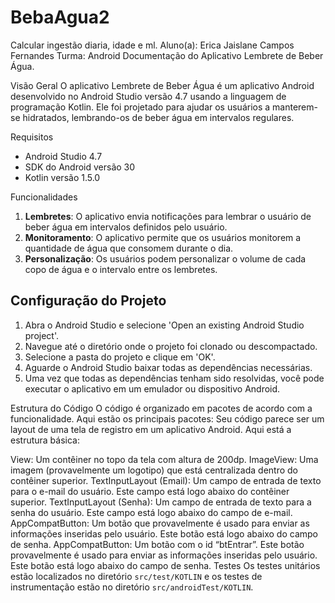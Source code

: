 # BebaAgua2
Calcular ingestão diaria, idade e ml. 
Aluno(a): Erica Jaislane Campos Fernandes
Turma: Android
 Documentação do Aplicativo Lembrete de Beber Água.

Visão Geral
O aplicativo Lembrete de Beber Água é um aplicativo Android desenvolvido no Android Studio versão 4.7 usando a linguagem de programação Kotlin. Ele foi projetado para ajudar os usuários a manterem-se hidratados, lembrando-os de beber água em intervalos regulares.

Requisitos
- Android Studio 4.7
- SDK do Android versão 30
- Kotlin versão 1.5.0

Funcionalidades
1. **Lembretes**: O aplicativo envia notificações para lembrar o usuário de beber água em intervalos definidos pelo usuário.
2. **Monitoramento**: O aplicativo permite que os usuários monitorem a quantidade de água que consomem durante o dia.
3. **Personalização**: Os usuários podem personalizar o volume de cada copo de água e o intervalo entre os lembretes.

## Configuração do Projeto
1. Abra o Android Studio e selecione 'Open an existing Android Studio project'.
2. Navegue até o diretório onde o projeto foi clonado ou descompactado.
3. Selecione a pasta do projeto e clique em 'OK'.
4. Aguarde o Android Studio baixar todas as dependências necessárias.
5. Uma vez que todas as dependências tenham sido resolvidas, você pode executar o aplicativo em um emulador ou dispositivo Android.

 Estrutura do Código
O código é organizado em pacotes de acordo com a funcionalidade. Aqui estão os principais pacotes:
Seu código parece ser um layout de uma tela de registro em um aplicativo Android. Aqui está a estrutura básica:

View: Um contêiner no topo da tela com altura de 200dp.
ImageView: Uma imagem (provavelmente um logotipo) que está centralizada dentro do contêiner superior.
TextInputLayout (Email): Um campo de entrada de texto para o e-mail do usuário. Este campo está logo abaixo do contêiner superior.
TextInputLayout (Senha): Um campo de entrada de texto para a senha do usuário. Este campo está logo abaixo do campo de e-mail.
AppCompatButton: Um botão que provavelmente é usado para enviar as informações inseridas pelo usuário. Este botão está logo abaixo do campo de senha.
AppCompatButton: Um botão com o id “btEntrar”. Este botão provavelmente é usado para enviar as informações inseridas pelo usuário. Este botão está logo abaixo do campo de senha.
 Testes
Os testes unitários estão localizados no diretório `src/test/KOTLIN` e os testes de instrumentação estão no diretório `src/androidTest/KOTLIN`.
